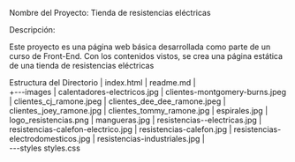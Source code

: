 Nombre del Proyecto: Tienda de resistencias eléctricas

Descripción:

Este proyecto es una página web básica desarrollada como parte de un curso de Front-End.
Con los contenidos vistos, se crea una página estática de una tienda de resistencias eléctricas


Estructura del Directorio
|   index.html
|   readme.md
|   
+---images
|       calentadores-electricos.jpg
|       clientes-montgomery-burns.jpeg
|       clientes_cj_ramone.jpeg
|       clientes_dee_dee_ramone.jpeg
|       clientes_joey_ramone.jpg
|       clientes_tommy_ramone.jpg
|       espirales.jpg
|       logo_resistencias.png
|       mangueras.jpg
|       resistencias--electricas.jpg
|       resistencias-calefon-electrico.jpg
|       resistencias-calefon.jpg
|       resistencias-electrodomesticos.jpg
|       resistencias-industriales.jpg
|       
\---styles
        styles.css
        
